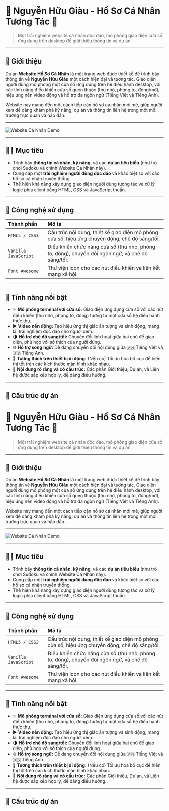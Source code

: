 # 🌟 Nguyễn Hữu Giàu - Hồ Sơ Cá Nhân Tương Tác 🌟

> Một trải nghiệm website cá nhân độc đáo, mô phỏng giao diện cửa sổ ứng dụng trên desktop để giới thiệu thông tin và dự án.

---

## 🚀 Giới thiệu

Dự án **Website Hồ Sơ Cá Nhân** là một trang web được thiết kế để trình bày thông tin về **Nguyễn Hữu Giàu** một cách hiện đại và tương tác. Giao diện người dùng mô phỏng một cửa sổ ứng dụng trên hệ điều hành desktop, với các tính năng điều khiển cửa sổ quen thuộc (thu nhỏ, phóng to, đóng/mở), hiệu ứng nền video động và hỗ trợ đa ngôn ngữ (Tiếng Việt và Tiếng Anh).

Website này mang đến một cách tiếp cận hồ sơ cá nhân mới mẻ, giúp người xem dễ dàng khám phá kỹ năng, dự án và thông tin liên hệ trong một môi trường trực quan và hấp dẫn.

---

![Website Cá Nhân Demo](https://via.placeholder.com/1200x600?text=Thay+the+bang+anh+chup+man+hinh+website+cua+ban)

---

## 🧑‍💻 Mục tiêu

- Trình bày **thông tin cá nhân**, **kỹ năng**, và các **dự án tiêu biểu** (như trò chơi Sudoku và chính Website Cá Nhân này).
- Cung cấp một **trải nghiệm người dùng độc đáo** và khác biệt so với các hồ sơ cá nhân truyền thống.
- Thể hiện khả năng xây dựng giao diện người dùng tương tác và xử lý logic phía client bằng HTML, CSS và JavaScript thuần.

---

## 🧱 Công nghệ sử dụng

| Thành phần | Mô tả |
| :-------- | :---- |
| `HTML5 / CSS3` | Cấu trúc nội dung, thiết kế giao diện mô phỏng cửa sổ, hiệu ứng chuyển động, chế độ sáng/tối. |
| `Vanilla JavaScript` | Điều khiển chức năng cửa sổ (thu nhỏ, phóng to, đóng), chuyển đổi ngôn ngữ, và chế độ sáng/tối. |
| `Font Awesome` | Thư viện icon cho các nút điều khiển và liên kết mạng xã hội. |

---

## 🎯 Tính năng nổi bật

- ✨ **Mô phỏng terminal với cửa sổ:** Giao diện ứng dụng cửa sổ với các nút điều khiển (thu nhỏ, phóng to, đóng) tương tự một cửa sổ hệ điều hành thực thụ.
- ▶️ **Video nền động:** Tạo hiệu ứng thị giác ấn tượng và sinh động, mang lại trải nghiệm độc đáo cho người xem.
- 🌗 **Hỗ trợ chế độ sáng/tối:** Chuyển đổi linh hoạt giữa hai chủ đề giao diện, phù hợp với sở thích của người dùng.
- 🌐 **Hỗ trợ song ngữ:** Dễ dàng chuyển đổi nội dung giữa 🇻🇳 Tiếng Việt và 🇺🇸 Tiếng Anh.
- 📱 **Tương thích trên thiết bị di động:** (Nếu có) Tối ưu hóa bố cục để hiển thị tốt trên các kích thước màn hình khác nhau.
- 💬 **Nội dung rõ ràng và có cấu trúc:** Các phần Giới thiệu, Dự án, và Liên hệ được sắp xếp hợp lý, dễ dàng điều hướng.

---

## 📂 Cấu trúc dự án
# 🌟 Nguyễn Hữu Giàu - Hồ Sơ Cá Nhân Tương Tác 🌟

> Một trải nghiệm website cá nhân độc đáo, mô phỏng giao diện cửa sổ ứng dụng trên desktop để giới thiệu thông tin và dự án.

---

## 🚀 Giới thiệu

Dự án **Website Hồ Sơ Cá Nhân** là một trang web được thiết kế để trình bày thông tin về **Nguyễn Hữu Giàu** một cách hiện đại và tương tác. Giao diện người dùng mô phỏng một cửa sổ ứng dụng trên hệ điều hành desktop, với các tính năng điều khiển cửa sổ quen thuộc (thu nhỏ, phóng to, đóng/mở), hiệu ứng nền video động và hỗ trợ đa ngôn ngữ (Tiếng Việt và Tiếng Anh).

Website này mang đến một cách tiếp cận hồ sơ cá nhân mới mẻ, giúp người xem dễ dàng khám phá kỹ năng, dự án và thông tin liên hệ trong một môi trường trực quan và hấp dẫn.

---

![Website Cá Nhân Demo](https://via.placeholder.com/1200x600?text=Thay+the+bang+anh+chup+man+hinh+website+cua+ban)

---

## 🧑‍💻 Mục tiêu

- Trình bày **thông tin cá nhân**, **kỹ năng**, và các **dự án tiêu biểu** (như trò chơi Sudoku và chính Website Cá Nhân này).
- Cung cấp một **trải nghiệm người dùng độc đáo** và khác biệt so với các hồ sơ cá nhân truyền thống.
- Thể hiện khả năng xây dựng giao diện người dùng tương tác và xử lý logic phía client bằng HTML, CSS và JavaScript thuần.

---

## 🧱 Công nghệ sử dụng

| Thành phần | Mô tả |
| :-------- | :---- |
| `HTML5 / CSS3` | Cấu trúc nội dung, thiết kế giao diện mô phỏng cửa sổ, hiệu ứng chuyển động, chế độ sáng/tối. |
| `Vanilla JavaScript` | Điều khiển chức năng cửa sổ (thu nhỏ, phóng to, đóng), chuyển đổi ngôn ngữ, và chế độ sáng/tối. |
| `Font Awesome` | Thư viện icon cho các nút điều khiển và liên kết mạng xã hội. |

---

## 🎯 Tính năng nổi bật

- ✨ **Mô phỏng terminal với cửa sổ:** Giao diện ứng dụng cửa sổ với các nút điều khiển (thu nhỏ, phóng to, đóng) tương tự một cửa sổ hệ điều hành thực thụ.
- ▶️ **Video nền động:** Tạo hiệu ứng thị giác ấn tượng và sinh động, mang lại trải nghiệm độc đáo cho người xem.
- 🌗 **Hỗ trợ chế độ sáng/tối:** Chuyển đổi linh hoạt giữa hai chủ đề giao diện, phù hợp với sở thích của người dùng.
- 🌐 **Hỗ trợ song ngữ:** Dễ dàng chuyển đổi nội dung giữa 🇻🇳 Tiếng Việt và 🇺🇸 Tiếng Anh.
- 📱 **Tương thích trên thiết bị di động:** (Nếu có) Tối ưu hóa bố cục để hiển thị tốt trên các kích thước màn hình khác nhau.
- 💬 **Nội dung rõ ràng và có cấu trúc:** Các phần Giới thiệu, Dự án, và Liên hệ được sắp xếp hợp lý, dễ dàng điều hướng.

---

## 📂 Cấu trúc dự án
